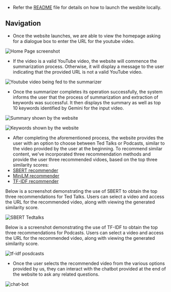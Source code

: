 - Refer the [README](https://github.com/JoobeeJung/TLDW/blob/main/examples/README.md) file for details on how to launch the wesbite locally.

## Navigation ##
 - Once the website launches, we are able to view the homepage asking for a dialogue box to enter the URL for the youtube video.

 ![Home Page screenshot](https://github.com/JoobeeJung/TLDW/blob/main/examples/images/home_page.png)

 - If the video is a valid YouTube video, the website will commence the summarization process. Otherwise, it will display a message to the user indicating that the provided URL is not a valid YouTube video.

![Youtube video being fed to the summarizer](https://github.com/JoobeeJung/TLDW/blob/main/examples/images/input_url.png)

- Once the summarizer completes its operation successfully, the system informs the user that the process of summarization and extraction of keywords was successful. It then displays the summary as well as top 10 keywords identified by Gemini for the input video.

![Summary shown by the website](https://github.com/JoobeeJung/TLDW/blob/main/examples/images/summary.png)

![Keywords shown by the website](https://github.com/JoobeeJung/TLDW/blob/main/examples/images/keywords.png)

- After completing the aforementioned process, the website provides the user with an option to choose between Ted Talks or Podcasts, similar to the video provided by the user at the beginning. To recommend similar content, we've incorporated three recommendation methods and provide the user three recommended vidoes, based on the top three similarity scores:
 - [SBERT recommender](https://www.sbert.net/)
 - [MiniLM recommender](https://huggingface.co/sentence-transformers/all-MiniLM-L6-v2)
 - [TF-IDF recommender](https://en.wikipedia.org/wiki/Tf%E2%80%93idf)

Below is a screenshot demonstrating the use of SBERT to obtain the top three recommendations for Ted Talks. Users can select a video and access the URL for the recommended video, along with viewing the generated similarity score.

![SBERT Tedtalks](https://github.com/JoobeeJung/TLDW/blob/main/examples/images/tedtalks_recommendation.png)

Below is a screenshot demonstrating the use of TF-IDF to obtain the top three recommendations for Podcasts. Users can select a video and access the URL for the recommended video, along with viewing the generated similarity score.

![tf-idf posdcasts](https://github.com/JoobeeJung/TLDW/blob/main/examples/images/podcasts_recommendations.png)

- Once the user selects the recommended video from the various options provided by us, they can interact with the chatbot provided at the end of the website to ask any related questions.

![chat-bot](https://github.com/JoobeeJung/TLDW/blob/main/examples/images/chat_bot.png)





  
